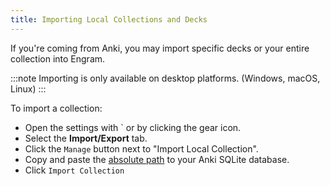 ```yaml
---
title: Importing Local Collections and Decks
---
```


If you're coming from Anki, you may import specific decks or your entire collection into Engram.

:::note
Importing is only available on desktop platforms. (Windows, macOS, Linux)
:::

To import a collection:
- Open the settings with ` or by clicking the gear icon.
- Select the **Import/Export** tab.
- Click the `Manage` button next to "Import Local Collection".
- Copy and paste the [absolute path](https://docs.ankiweb.net/files.html#file-locations) to your Anki SQLite database.
- Click `Import Collection`